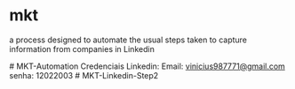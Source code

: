 # mkt

a process designed to automate the usual steps taken to capture information from companies in Linkedin

#   M K T - A u t o m a t i o n 
 
 Credenciais Linkedin: 
Email: vinicius987771@gmail.com
senha: 12022003
#   M K T - L i n k e d i n - S t e p 2  
 